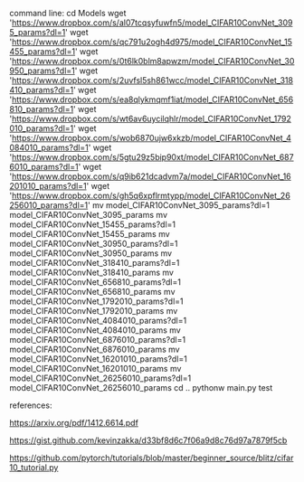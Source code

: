 command line:
cd Models
wget 'https://www.dropbox.com/s/al07tcqsyfuwfn5/model_CIFAR10ConvNet_3095_params?dl=1'
wget 'https://www.dropbox.com/s/qc791u2ogh4d975/model_CIFAR10ConvNet_15455_params?dl=1'
wget 'https://www.dropbox.com/s/0t6lk0blm8apwzm/model_CIFAR10ConvNet_30950_params?dl=1'
wget 'https://www.dropbox.com/s/2uvfsl5sh861wcc/model_CIFAR10ConvNet_318410_params?dl=1'
wget 'https://www.dropbox.com/s/ea8qlykmqmf1iat/model_CIFAR10ConvNet_656810_params?dl=1'
wget 'https://www.dropbox.com/s/wt6av6uycilqhlr/model_CIFAR10ConvNet_1792010_params?dl=1'
wget 'https://www.dropbox.com/s/wob6870ujw6xkzb/model_CIFAR10ConvNet_4084010_params?dl=1'
wget 'https://www.dropbox.com/s/5gtu29z5bip90xt/model_CIFAR10ConvNet_6876010_params?dl=1'
wget 'https://www.dropbox.com/s/q9ib621dcadvm7a/model_CIFAR10ConvNet_16201010_params?dl=1'
wget 'https://www.dropbox.com/s/gh5q6xpflrmtypp/model_CIFAR10ConvNet_26256010_params?dl=1'
mv model_CIFAR10ConvNet_3095_params?dl=1 model_CIFAR10ConvNet_3095_params
mv model_CIFAR10ConvNet_15455_params?dl=1 model_CIFAR10ConvNet_15455_params
mv model_CIFAR10ConvNet_30950_params?dl=1 model_CIFAR10ConvNet_30950_params
mv model_CIFAR10ConvNet_318410_params?dl=1 model_CIFAR10ConvNet_318410_params
mv model_CIFAR10ConvNet_656810_params?dl=1 model_CIFAR10ConvNet_656810_params
mv model_CIFAR10ConvNet_1792010_params?dl=1 model_CIFAR10ConvNet_1792010_params
mv model_CIFAR10ConvNet_4084010_params?dl=1 model_CIFAR10ConvNet_4084010_params
mv model_CIFAR10ConvNet_6876010_params?dl=1 model_CIFAR10ConvNet_6876010_params
mv model_CIFAR10ConvNet_16201010_params?dl=1 model_CIFAR10ConvNet_16201010_params
mv model_CIFAR10ConvNet_26256010_params?dl=1 model_CIFAR10ConvNet_26256010_params
cd ..
pythonw main.py test


references:

https://arxiv.org/pdf/1412.6614.pdf

https://gist.github.com/kevinzakka/d33bf8d6c7f06a9d8c76d97a7879f5cb

https://github.com/pytorch/tutorials/blob/master/beginner_source/blitz/cifar10_tutorial.py